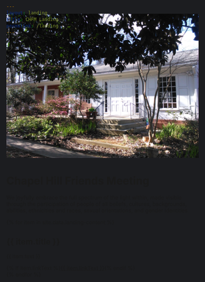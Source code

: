 ```yaml
---
layout: landing
title: CHFM Landing
permalink: /landing
---
```

<head>
  <style>
    html, body {
      background-color: #1C1D20;
    }
  </style>
</head>
<body>
<div style="margin-top: -70px;" class="container-fluid" id="landingBase">
  <div class="row justify-content-center">
    <div class="col-12 noPadding" id="bigImage">
      <img class="img-fluid" src="assets/images/meeting-house.jpg" />
    </div>
    <div class="col-12 overlay">
      <h1>Chapel Hill Friends Meeting</h1>
      <p class="mt-3 mx-auto">We joyfully embrace the full spectrum of the light within, made visible through the participation of people of all beliefs, cultures, backgrounds, abilities, ethnicities and races, sexual orientations, and gender identities.</p>
    </div>
  </div>
</div>
<div class="container-fluid" id="landingContent">
  <div class="row mx-auto">
    {% for item in site.data.landing-content %}
      <div class="col-sm-6">
        <h2>{{ item.title }}</h2>
        <p>{{ item.text }}</p>
        {% if item.linkText %}<a href="{% if item.link %}{{site.baseurl}}{{ item.link }}{% endif %}">{{ item.linkText }}</a>{% endif %}
      </div>
    {% endfor %}
  </div>
</div>
</body>